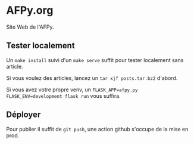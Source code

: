 # AFPy.org

Site Web de l'AFPy.


## Tester localement

Un `make install` suivi d'un `make serve` suffit pour tester
localement sans article.

Si vous voulez des articles, lancez un `tar xjf posts.tar.bz2`
d'abord.

Si vous avez votre propre venv, un `FLASK_APP=afpy.py
FLASK_ENV=development flask run` vous suffira.


## Déployer

Pour publier il suffit de `git push`, une action github s'occupe de la mise en prod.
